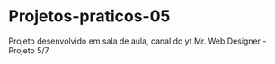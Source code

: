 # Projetos-praticos-05
Projeto desenvolvido em sala de aula, canal do yt Mr. Web Designer - Projeto 5/7

